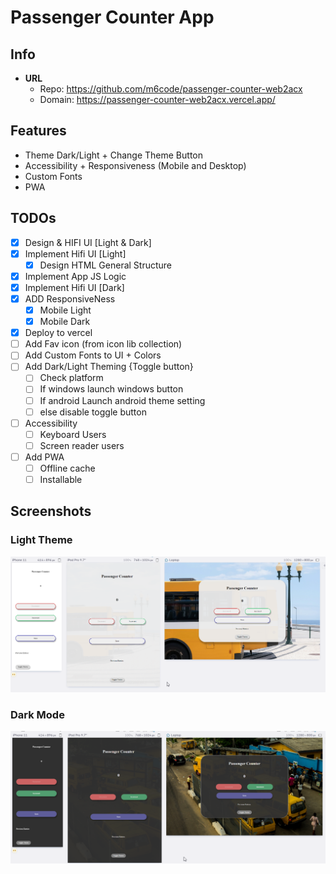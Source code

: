 # Passenger Counter App

## Info
- **URL**
    - Repo: https://github.com/m6code/passenger-counter-web2acx
    - Domain: https://passenger-counter-web2acx.vercel.app/
## Features
- Theme Dark/Light + Change Theme Button
- Accessibility + Responsiveness (Mobile and Desktop)
- Custom Fonts
- PWA

## TODOs

- [x] Design & HIFI UI [Light & Dark]
- [x] Implement Hifi UI [Light]
    - [x] Design HTML General Structure
- [x] Implement App JS Logic
- [x] Implement Hifi UI [Dark]
- [x] ADD ResponsiveNess
    - [x] Mobile Light
    - [x] Mobile Dark
- [x] Deploy to vercel
- [ ] Add Fav icon (from icon  lib collection)
- [ ] Add Custom Fonts to UI + Colors
- [ ] Add Dark/Light Theming {Toggle button}
    - [ ] Check platform
    - [ ] If windows launch windows button
    - [ ] If android Launch android theme setting
    - [ ] else disable toggle button
- [ ] Accessibility
    - [ ] Keyboard Users
    - [ ] Screen reader users
- [ ] Add PWA
  - [ ] Offline cache
  - [ ] Installable

## Screenshots
### Light Theme
![Light Mode Screenshots](./images/lightmode.png)

### Dark Mode
![Dark Mode Screenshots](./images/darkmode.png)